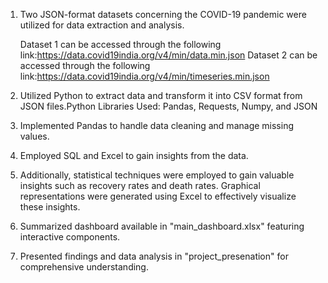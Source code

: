 1. Two JSON-format datasets concerning the COVID-19 pandemic were utilized for data extraction and analysis.

      Dataset 1 can be accessed through the following link:https://data.covid19india.org/v4/min/data.min.json
      Dataset 2 can be accessed through the following link:https://data.covid19india.org/v4/min/timeseries.min.json

2. Utilized Python to extract data and transform it into CSV format from JSON files.Python Libraries Used: Pandas, Requests, Numpy, and JSON

3. Implemented Pandas to handle data cleaning and manage missing values.

4. Employed SQL and Excel to gain insights from the data.

5. Additionally, statistical techniques were employed to gain valuable insights such as recovery rates and death rates. Graphical representations were generated using Excel to effectively visualize these insights.

6. Summarized dashboard available in "main_dashboard.xlsx" featuring interactive components.

7. Presented findings and data analysis in "project_presenation" for comprehensive understanding.
